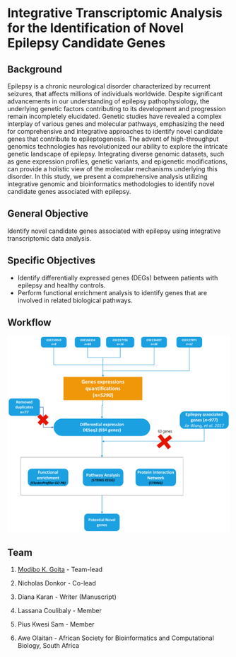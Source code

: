 # Integrative Transcriptomic Analysis for the Identification of Novel Epilepsy Candidate Genes

## Background
Epilepsy is a chronic neurological disorder characterized by recurrent seizures, that affects millions of individuals worldwide. Despite significant advancements in our understanding of epilepsy pathophysiology, the underlying genetic factors contributing to its development and progression remain incompletely elucidated. Genetic studies have revealed a complex interplay of various genes and molecular pathways, emphasizing the need for comprehensive and integrative approaches to identify novel candidate genes that contribute to epileptogenesis.
The advent of high-throughput genomics technologies has revolutionized our ability to explore the intricate genetic landscape of epilepsy. Integrating diverse genomic datasets, such as gene expression profiles, genetic variants, and epigenetic modifications, can provide a holistic view of the molecular mechanisms underlying this disorder. In this study, we present a comprehensive analysis utilizing integrative genomic and bioinformatics methodologies to identify novel candidate genes associated with epilepsy.

## General Objective
Identify novel candidate genes associated with epilepsy using integrative transcriptomic data analysis.

## Specific Objectives
- Identify differentially expressed genes (DEGs) between patients with epilepsy and healthy controls.
- Perform functional enrichment analysis to identify genes that are involved in related biological pathways.

## Workflow
![image](https://github.com/omicscodeathon/epilepsygen/blob/main/figures/Methods.jpeg?raw=true)

## Team
1. [Modibo K. Goita](https://github.com/mkgoita) - Team-lead

1. Nicholas Donkor - Co-lead
2. Diana Karan - Writer (Manuscript)
3. Lassana Coulibaly - Member
4. Pius Kwesi Sam - Member
5. Awe Olaitan - African Society for Bioinformatics and Computational Biology, South Africa
